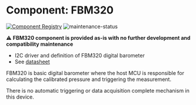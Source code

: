 # Component: FBM320

[![Component Registry](https://components.espressif.com/components/espressif/fbm320/badge.svg)](https://components.espressif.com/components/espressif/fbm320)
![maintenance-status](https://img.shields.io/badge/maintenance-as--is-yellow.svg)

:warning: **FBM320 component is provided as-is with no further development and compatibility maintenance**

* I2C driver and definition of FBM320 digital barometer
* See [datasheet](http://www.fmti.com.tw/fmti689/program_download/good/201702101732113548.pdf)

FBM320 is basic digital barometer where the host MCU is responsible for calculating the calibrated pressure and triggering the measurement.

There is no automatic triggering or data acquisition complete mechanism in this device.
